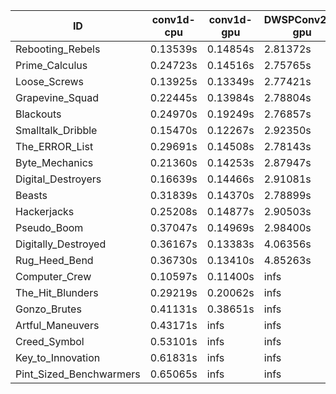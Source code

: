 |ID|conv1d-cpu|conv1d-gpu|DWSPConv2D-gpu|gemm-gpu|avg|
|-|-|-|-|-|-|
|Rebooting_Rebels|0.13539s|0.14854s|2.81372s|1.65270s|1.18759s|
|Prime_Calculus|0.24723s|0.14516s|2.75765s|1.64479s|1.19871s|
|Loose_Screws|0.13925s|0.13349s|2.77421s|1.78206s|1.20725s|
|Grapevine_Squad|0.22445s|0.13984s|2.78804s|1.69338s|1.21143s|
|Blackouts|0.24970s|0.19249s|2.76857s|1.64096s|1.21293s|
|Smalltalk_Dribble|0.15470s|0.12267s|2.92350s|1.84518s|1.26151s|
|The_ERROR_List|0.29691s|0.14508s|2.78143s|1.86223s|1.27141s|
|Byte_Mechanics|0.21360s|0.14253s|2.87947s|1.85137s|1.27174s|
|Digital_Destroyers|0.16639s|0.14466s|2.91081s|1.86982s|1.27292s|
|Beasts|0.31839s|0.14370s|2.78899s|1.86980s|1.28022s|
|Hackerjacks|0.25208s|0.14877s|2.90503s|1.85195s|1.28946s|
|Pseudo_Boom|0.37047s|0.14969s|2.98400s|1.89827s|1.35061s|
|Digitally_Destroyed|0.36167s|0.13383s|4.06356s|2.51518s|1.76856s|
|Rug_Heed_Bend|0.36730s|0.13410s|4.85263s|4.29088s|2.41122s|
|Computer_Crew|0.10597s|0.11400s|infs|4.34928s|infs|
|The_Hit_Blunders|0.29219s|0.20062s|infs|1.86260s|infs|
|Gonzo_Brutes|0.41131s|0.38651s|infs|4.30643s|infs|
|Artful_Maneuvers|0.43171s|infs|infs|4.37204s|infs|
|Creed_Symbol|0.53101s|infs|infs|4.38405s|infs|
|Key_to_Innovation|0.61831s|infs|infs|4.39477s|infs|
|Pint_Sized_Benchwarmers|0.65065s|infs|infs|4.35755s|infs|
